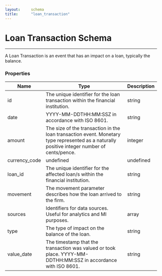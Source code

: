 ```yaml
---
layout:		schema
title:		"loan_transaction"
---
```


# Loan Transaction Schema

---

A Loan Transaction is an event that has an impact on a loan, typically the balance.

### Properties

Name | Type | Description
--- | --- | ---
id | The unique identifier for the loan transaction within the financial institution. | string 
date | YYYY-MM-DDTHH:MM:SSZ in accordance with ISO 8601. | string 
amount | The size of the transaction in the loan transaction event. Monetary type represented as a naturally positive integer number of cents/pence. | integer 
currency_code | undefined | undefined 
loan_id | The unique identifier for the affected loan/s within the financial institution. | string 
movement | The movement parameter describes how the loan arrived to the firm. | string 
sources | Identifiers for data sources. Useful for analytics and MI purposes. | array 
type | The type of impact on the balance of the loan. | string 
value_date | The timestamp that the transaction was valued or took place. YYYY-MM-DDTHH:MM:SSZ in accordance with ISO 8601. | string 
